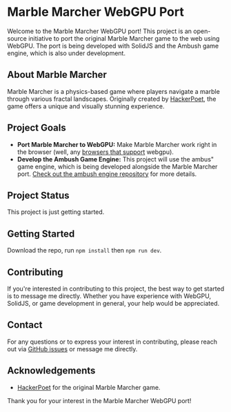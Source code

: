 # Marble Marcher WebGPU Port

Welcome to the Marble Marcher WebGPU port! This project is an open-source initiative to port the original Marble Marcher game to the web using WebGPU. The port is being developed with SolidJS and the Ambush game engine, which is also under development.

## About Marble Marcher

Marble Marcher is a physics-based game where players navigate a marble through various fractal landscapes. Originally created by [HackerPoet](https://github.com/HackerPoet), the game offers a unique and visually stunning experience.

## Project Goals

- **Port Marble Marcher to WebGPU:** Make Marble Marcher work right in the browser (well, any [browsers that support](https://caniuse.com/?search=webgpu) webgpu).
- **Develop the Ambush Game Engine:** This project will use the ambus" game engine, which is being developed alongside the Marble Marcher port. [Check out the ambush engine repository](https://github.com/grinstead/ambush) for more details.

## Project Status

This project is just getting started.

## Getting Started

Download the repo, run `npm install` then `npm run dev`.

## Contributing

If you're interested in contributing to this project, the best way to get started is to message me directly. Whether you have experience with WebGPU, SolidJS, or game development in general, your help would be appreciated.

## Contact

For any questions or to express your interest in contributing, please reach out via [GitHub issues](https://github.com/grinstead/https://github.com/grinstead/MarbleMarcherWebGPU/issues) or message me directly.

## Acknowledgements

- [HackerPoet](https://github.com/HackerPoet) for the original Marble Marcher game.

Thank you for your interest in the Marble Marcher WebGPU port!
